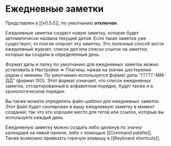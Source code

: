 # Ежедневные заметки

Представлен в [[v0.5.0]], по умолчанию **отключен**.

Ежедневные заметки создаст новую заметку, которая будет автоматически названа текущей датой. Если такая заметка уже существует, то плагин откроет эту заметку. Это полезный способ вести ежедневный журнал, список дел или список ссылок на заметки, которые вы создали в определенный день.  

Формат даты и папку по умолчанию для ежедневных заметок можно установить в Настройки => Плагины, нажав на значек шестеренки рядом с именем.  По умолчанию используется формат даты "ГГГГГ-ММ-ДД" (формат ISO). Этот формат означает, что список ежедневных заметок, отсортированный в алфавитном порядке, будет также и в хронологическом порядке. 

Вы также можете определить файл-шаблон для ежедневных заметок. Этот файл будет скопирован в вашу ежедневную заметку в момент создания, так что это хорошее место для тегов или ссылок, которые вы используете каждый день.

Ежедневную заметку можно создать либо щелкнув по значку календаря на левой панели, либо с помощью [[Command palette]]. Также возможно привязать горячую клавишу в [[Keyboard shortcuts]].